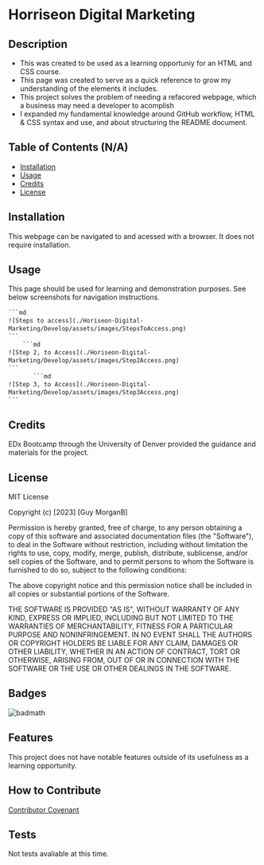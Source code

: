 # Horriseon Digital Marketing

## Description

- This was created to be used as a learning opportuniy for an HTML and CSS course.
- This page was created to serve as a quick reference to grow my understanding of the elements it includes.
- This project solves the problem of needing a refacored webpage, which a business may need a developer to acomplish
- I expanded my fundamental knowledge around GitHub workflow, HTML & CSS syntax and use, and about structuring the README document.

## Table of Contents (N/A)
- [Installation](#installation)
- [Usage](#usage)
- [Credits](#credits)
- [License](#license)

## Installation

This webpage can be navigated to and acessed with a browser. It does not require installation.

## Usage

This page should be used for learning and demonstration purposes.
See below screenshots for navigation instructions.

    ```md
    ![Steps to access](./Horiseon-Digital-Marketing/Develop/assets/images/StepsToAccess.png)
    ```
        ```md
    ![Step 2, to Access](./Horiseon-Digital-Marketing/Develop/assets/images/Step2Access.png)
    ```
           ```md
    ![Step 3, to Access](./Horiseon-Digital-Marketing/Develop/assets/images/Step3Access.png)
    ```



## Credits

EDx Bootcamp through the University of Denver provided the guidance and materials for the project.

## License

MIT License

Copyright (c) [2023] [Guy MorganB]

Permission is hereby granted, free of charge, to any person obtaining a copy
of this software and associated documentation files (the "Software"), to deal
in the Software without restriction, including without limitation the rights
to use, copy, modify, merge, publish, distribute, sublicense, and/or sell
copies of the Software, and to permit persons to whom the Software is
furnished to do so, subject to the following conditions:

The above copyright notice and this permission notice shall be included in all
copies or substantial portions of the Software.

THE SOFTWARE IS PROVIDED "AS IS", WITHOUT WARRANTY OF ANY KIND, EXPRESS OR
IMPLIED, INCLUDING BUT NOT LIMITED TO THE WARRANTIES OF MERCHANTABILITY,
FITNESS FOR A PARTICULAR PURPOSE AND NONINFRINGEMENT. IN NO EVENT SHALL THE
AUTHORS OR COPYRIGHT HOLDERS BE LIABLE FOR ANY CLAIM, DAMAGES OR OTHER
LIABILITY, WHETHER IN AN ACTION OF CONTRACT, TORT OR OTHERWISE, ARISING FROM,
OUT OF OR IN CONNECTION WITH THE SOFTWARE OR THE USE OR OTHER DEALINGS IN THE
SOFTWARE.

## Badges

![badmath](https://img.shields.io/github/license/guymorganb/Horiseon-Digital-Marketing)


## Features

This project does not have notable features outside of its usefulness as a learning opportunity.

## How to Contribute

[Contributor Covenant](https://www.contributor-covenant.org/)

## Tests

Not tests avaliable at this time.